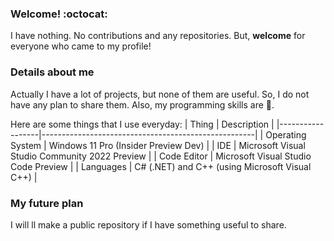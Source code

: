 <!--
### Hi there 👋
-->

### Welcome! :octocat:
I have nothing. No contributions and any repositories. But, **welcome** for everyone who came to my profile!

### Details about me
Actually I have a lot of projects, but none of them are useful. So, I do not have any plan to share them. Also, my programming skills are 💩.

Here are some things that I use everyday:
|      Thing       |                      Description                    |
|------------------|-----------------------------------------------------|
| Operating System | Windows 11 Pro (Insider Preview Dev)								 |
|       IDE        | Microsoft Visual Studio Community 2022 Preview      |
|   Code Editor    | Microsoft Visual Studio Code Preview                |
|    Languages     | C# (.NET) and C++ (using Microsoft Visual C++)      |

### My future plan
I will ll make a public repository if I have something useful to share.

<!--
**unsignedchar-256/unsignedchar-256** is a ✨ _special_ ✨ repository because its `README.md` (this file) appears on your GitHub profile.

Here are some ideas to get you started:

- 🔭 I’m currently working on ...
- 🌱 I’m currently learning ...
- 👯 I’m looking to collaborate on ...
- 🤔 I’m looking for help with ...
- 💬 Ask me about ...
- 📫 How to reach me: ...
- 😄 Pronouns: ...
- ⚡ Fun fact: ...
-->
